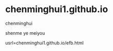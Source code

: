# chenminghui1.github.io
<html>
<h>chenminghui</h>
<body>
  <p>shenme ye meiyou</p>
  <a>usrl=chenminghui1.github.io/efb.html </a>
</body>
</html>
